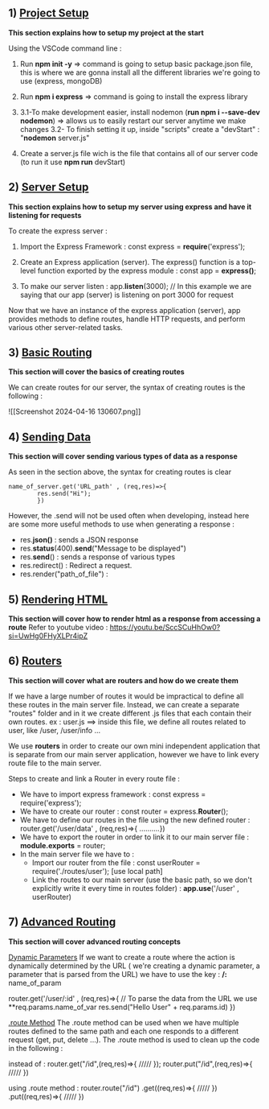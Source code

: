 ## 1) <u>Project Setup</u>

<b>This section explains how to setup my project at the start</b> 

Using the VSCode command line : 

1. Run **npm init -y** => command is going to setup basic package.json file, this is where we are gonna install all the different libraries we're going to use (express, mongoDB)

2. Run **npm i express** => command is going to install the express library

3.   3.1-To make development easier, install nodemon (**run npm i --save-dev nodemon**) => allows  us to easily restart our server anytime we make changes
	3.2- To finish setting it up, inside "scripts" create a "devStart" : "**nodemon** server.js"

4. Create a server.js file wich is the file that contains all of our server code (to run it use **npm run** devStart)

## 2) <u>Server Setup</u>

<b>This section explains how to setup my server using express and have it listening for requests </b>

To create the express server : 
1. Import the Express Framework : const express = **require**('express');

2. Create an Express application (server). The express() function is a top-level function exported by the express module : const app = **express()**;

3.  To make our server listen : app.**listen**(3000); // In this example we are saying that our app (server) is listening on port 3000 for request


Now that we have an instance of the express application (server), app provides methods to define routes, handle HTTP requests, and perform various other server-related tasks.

## 3) <u>Basic Routing</u>

<b>This section will cover the basics of creating routes</b>

We can create routes for our server, the syntax of creating routes is the following : 

![[Screenshot 2024-04-16 130607.png]]

## 4) <u>Sending Data</u>

**This section will cover sending various types of data as a response**

As seen in the section above, the syntax for creating routes is clear 

	name_of_server.get('URL_path' , (req,res)=>{
			res.send("Hi");
			})

However, the .send will not be used often when developing, instead here are some more useful methods to use when generating a response : 
- res.**json()** : sends a JSON response
- res.**status**(400).**send**("Message to be displayed")
- res.**send**() : sends a response of various types
- res.redirect() : Redirect a request.
- res.render("path_of_file") : 




## 5) <u>Rendering HTML</u>

**This section will cover how to render html as a response from accessing a route**
Refer to youtube video : https://youtu.be/SccSCuHhOw0?si=UwHg0FHyXLPr4ipZ



## 6) <u>Routers</u>

<b> This section will cover what are routers and how do we create them </b>


If we have a large number of routes it would be impractical to define all these routes in the main server file. Instead, we can create a separate "routes" folder and in it we create different .js files that each contain their own routes.
ex : user.js ==> inside this file, we define all routes related to user, like /user, /user/info ...

We use **routers** in order to create our own mini independent application that is separate from our main server application, however we have to link every route file to the main server.


Steps to create and link a Router in every route file : 
- We have to import express framework : const express = require('express');
- We have to create our router : const router = express.**Router**();
- We have to define our routes in the file using the new defined router  : 
	router.get('/user/data' , (req,res)=>{
			..........})
- We have to export the router in order to link it to our main server file : **module.exports** = router;
- In the main server file we have to :
	- Import our router from the file : const userRouter = require('./routes/user'); [use local path]
	- Link the routes to our main server (use the basic path, so we don't explicitly write it every time in routes folder) : **app.use**('/user' , userRouter)


## 7) <u>Advanced Routing</u>

<b> This section will cover advanced routing concepts </b>

<u>Dynamic Parameters</u>
If we want to create a route where the action is dynamically determined by the URL  ( we're creating a dynamic parameter, a parameter that is parsed from the URL) we have to use the key : 
**/:** name_of_param

router.get('/user/:id' , (req,res)=>{
// To parse the data from the URL we use **req.params.name_of_var
res.send("Hello User" + req.params.id)
})

<u>.route Method</u>
The .route method can be used when we have multiple routes defined to the same path and each one responds to a different request (get, put, delete ...). The .route method is used to clean up the code in the following : 

instead of : 
router.get("/id",(req,res)=>{
/////
});
router.put("/id",(req,res)=>{
/////
})

using .route method : 
router.route("/id")
.get((req,res)=>{
/////
})
.put((req,res)=>{
/////
})